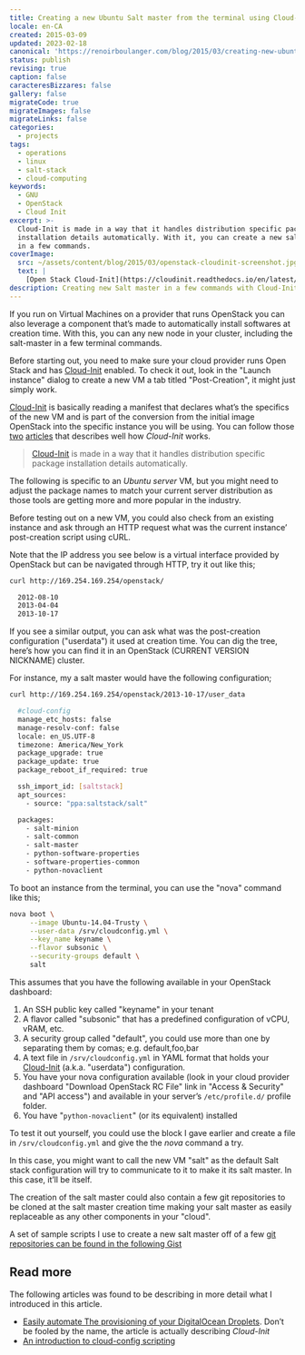 ```yaml
---
title: Creating a new Ubuntu Salt master from the terminal using Cloud-Init
locale: en-CA
created: 2015-03-09
updated: 2023-02-18
canonical: 'https://renoirboulanger.com/blog/2015/03/creating-new-ubuntu-salt-master-terminal-using-cloud-init/'
status: publish
revising: true
caption: false
caracteresBizzares: false
gallery: false
migrateCode: true
migrateImages: false
migrateLinks: false
categories:
  - projects
tags:
  - operations
  - linux
  - salt-stack
  - cloud-computing
keywords:
  - GNU
  - OpenStack
  - Cloud Init
excerpt: >-
  Cloud-Init is made in a way that it handles distribution specific package
  installation details automatically. With it, you can create a new salt master
  in a few commands.
coverImage:
  src: ~/assets/content/blog/2015/03/openstack-cloudinit-screenshot.jpg
  text: |
    [Open Stack Cloud-Init](https://cloudinit.readthedocs.io/en/latest/) documentation.
description: Creating new Salt master in a few commands with Cloud-Init
---
```


If you run on Virtual Machines on a provider that runs OpenStack you can also
leverage a component that’s made to automatically install softwares at creation
time. With this, you can any new node in your cluster, including the salt-master
in a few terminal commands.

Before starting out, you need to make sure your cloud provider runs Open Stack
and has [Cloud-Init][0] enabled. To check it out, look in the "Launch instance"
dialog to create a new VM a tab titled "Post-Creation", it might just simply
work.

<app-image style="float:unset;" src="~/assets/content/blog/2015/03/openstack-cloudinit-launchinstance-dialog.png" alt="OpenStack Cloud-Init dialog">
</app-image>

[Cloud-Init][0] is basically reading a manifest that declares what’s the
specifics of the new VM and is part of the conversion from the initial image
OpenStack into the specific instance you will be using. You can follow those
[two][1] [articles][2] that describes well how _Cloud-Init_ works.

> [Cloud-Init][0] is made in a way that it handles distribution specific
> package installation details automatically.

The following is specific to an _Ubuntu server_ VM, but you might need to adjust
the package names to match your current server distribution as those tools are
getting more and more popular in the industry.

Before testing out on a new VM, you could also check from an existing instance
and ask through an HTTP request what was the current instance’ post-creation
script using cURL.

Note that the IP address you see below is a virtual interface provided by
OpenStack but can be navigated through HTTP, try it out like this;

```bash
curl http://169.254.169.254/openstack/

  2012-08-10
  2013-04-04
  2013-10-17
```

If you see a similar output, you can ask what was the post-creation
configuration ("userdata") it used at creation time. You can dig the tree,
here’s how you can find it in an OpenStack (CURRENT VERSION NICKNAME) cluster.

For instance, my a salt master would have the following configuration;

```bash
curl http://169.254.169.254/openstack/2013-10-17/user_data

  #cloud-config
  manage_etc_hosts: false
  manage-resolv-conf: false
  locale: en_US.UTF-8
  timezone: America/New_York
  package_upgrade: true
  package_update: true
  package_reboot_if_required: true

  ssh_import_id: [saltstack]
  apt_sources:
    - source: "ppa:saltstack/salt"

  packages:
    - salt-minion
    - salt-common
    - salt-master
    - python-software-properties
    - software-properties-common
    - python-novaclient
```

To boot an instance from the terminal, you can use the "nova" command like this;

```bash
nova boot \
     --image Ubuntu-14.04-Trusty \
     --user-data /srv/cloudconfig.yml \
     --key_name keyname \
     --flavor subsonic \
     --security-groups default \
     salt
```

This assumes that you have the following available in your OpenStack dashboard:

1. An SSH public key called "keyname" in your tenant
2. A flavor called "subsonic" that has a predefined configuration of vCPU, vRAM,
   etc.
3. A security group called "default", you could use more than one by separating
   them by comas; e.g. default,foo,bar
4. A text file in `/srv/cloudconfig.yml` in YAML format that holds your
   [Cloud-Init][0] (a.k.a. "userdata") configuration.
5. You have your nova configuration available (look in your cloud provider
   dashboard "Download OpenStack RC File" link in "Access & Security" and "API
   access") and available in your server’s `/etc/profile.d/` profile folder.
6. You have "`python-novaclient`" (or its equivalent) installed

To test it out yourself, you could use the block I gave earlier and create a
file in `/srv/cloudconfig.yml` and give the the _nova_ command a try.

In this case, you might want to call the new VM "salt" as the default Salt stack
configuration will try to communicate to it to make it its salt master. In this
case, it’ll be itself.

The creation of the salt master could also contain a few git repositories to be
cloned at the salt master creation time making your salt master as easily
replaceable as any other components in your "cloud".

A set of sample scripts I use to create a new salt master off of a few
[git repositories can be found in the following Gist][3]

## Read more

The following articles was found to be describing in more detail what I
introduced in this article.

- [Easily automate The provisioning of your DigitalOcean Droplets][1]. Don’t be
  fooled by the name, the article is actually describing _Cloud-Init_
- [An introduction to cloud-config scripting][2]

[0]:
  https://cloudinit.readthedocs.org/en/latest/
  'Cloud-Init reference documentation pages'
[1]:
  https://www.digitalocean.com/community/tutorials/an-introduction-to-cloud-config-scripting
  'Easily automate The provisioning of your DigitalOcean Droplets ... using Cloud-Init'
[2]:
  https://www.digitalocean.com/community/tutorials/an-introduction-to-cloud-config-scripting
  'An introduction to cloud-config scripting'
[3]: https://gist.github.com/WebPlatformDocs/01c09df78f05612c281f
